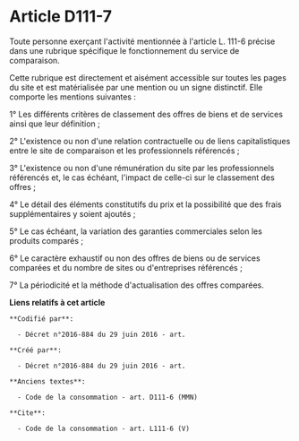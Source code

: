 # Article D111-7

Toute personne exerçant l'activité mentionnée à l'article L. 111-6 précise dans une rubrique spécifique le fonctionnement du
service de comparaison. 

Cette rubrique est directement et aisément accessible sur toutes les pages du site et est matérialisée par une mention ou un
signe distinctif. Elle comporte les mentions suivantes : 

1° Les différents critères de classement des offres de biens et de services ainsi que leur définition ; 

2° L'existence ou non d'une relation contractuelle ou de liens capitalistiques entre le site de comparaison et les
professionnels référencés ; 

3° L'existence ou non d'une rémunération du site par les professionnels référencés et, le cas échéant, l'impact de celle-ci
sur le classement des offres ; 

4° Le détail des éléments constitutifs du prix et la possibilité que des frais supplémentaires y soient ajoutés ; 

5° Le cas échéant, la variation des garanties commerciales selon les produits comparés ; 

6° Le caractère exhaustif ou non des offres de biens ou de services comparées et du nombre de sites ou d'entreprises
référencés ; 

7° La périodicité et la méthode d'actualisation des offres comparées.

**Liens relatifs à cet article**

	**Codifié par**:

	  - Décret n°2016-884 du 29 juin 2016 - art.

	**Créé par**:

	  - Décret n°2016-884 du 29 juin 2016 - art.

	**Anciens textes**:

	  - Code de la consommation - art. D111-6 (MMN)

	**Cite**:

	  - Code de la consommation - art. L111-6 (V)
